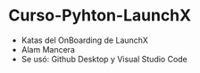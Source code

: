 # Curso-Pyhton-LaunchX
- Katas del OnBoarding de LaunchX
- Alam Mancera
- Se usó: Github Desktop y Visual Studio Code
